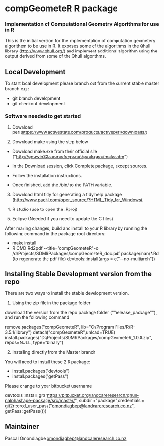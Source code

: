 # compGeometeR  R package 

### Implementation of Computational Geometry Algorithms for use in R

This is the initial version for the implementation of computation geometery algorithem to be use in R. It exposes some of the algorithms in the  Qhull library (http://www.qhull.org/) and implement additional algorithm using the output derived from some of the Qhull algorithms. 




## Local Development 

To start local development please branch out from the current stable master branch e.g :

+ git branch development
+ git checkout development


### Software needed to get started

1. Download perl(https://www.activestate.com/products/activeperl/downloads/)


2. Download make using the step below


+ Download make.exe from their official site ("http://gnuwin32.sourceforge.net/packages/make.htm")

+ In the Download session, click Complete package, except sources.

+ Follow the installation instructions.

+ Once finished, add the <installation directory>/bin/ to the PATH variable.



3. Download html tidy for generating a tidy help package (http://www.paehl.com/open_source/?HTML_Tidy_for_Windows).


4. R studio (use to open the .Rproj)


5. Eclipse (Needed if you need to update the C files)


After making changes,  build and install to your R library by running the following command in the package root directory:

+ make install
+  R CMD Rd2pdf --title='compGeometeR' -o /d/Projects/SDMRPackages/compGeometeR_doc.pdf package/man/*.Rd (to regenerate the pdf file)
devtools::install(args = c("--no-multiarch"))


## Installing Stable Development version from the repo

There are two ways to install the stable development version.

1. Using the zip file in the package folder 

download the version from the repo package folder (""release_package""), and run the following command

remove.packages("compGeometeR", lib="C:/Program Files/R/R-3.5.1/library")
detach("compGeometeR",unload=TRUE)
install.packages("D:/Projects/SDMRPackages/compGeometeR_1.0.0.zip", repos=NULL, type="binary")



2. Installing directly from the Master branch

You will need to install these 2 R package:
+ install.packages("devtools")
+ install.packages("getPass")

Please change to your bitbucket username

devtools::install_git("https://bitbucket.org/landcareresearch/qhull-nalphashape-package/src/master/", subdir ="package",credentials = git2r::cred_user_pass("omondiagbep@landcareresearch.co.nz", getPass::getPass()))
    
    
    

## Maintainer
Pascal Omondiagbe <omondiagbep@landcareresearch.co.nz>




